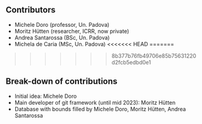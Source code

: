 ## Contributors
- Michele Doro (professor, Un. Padova)
- Moritz Hütten (researcher, ICRR, now private)
- Andrea Santarossa (BSc, Un. Padova)
- Michela de Caria (MSc, Un. Padova)
<<<<<<< HEAD
=======

>>>>>>> 8b377b76fb49706e85b75631220d2fcb5edbd0e1

## Break-down of contributions
- Initial idea: Michele Doro
- Main developer of git framework (until mid 2023): Moritz Hütten
- Database with bounds filled by Michele Doro, Moritz Hütten, Andrea Santarossa
